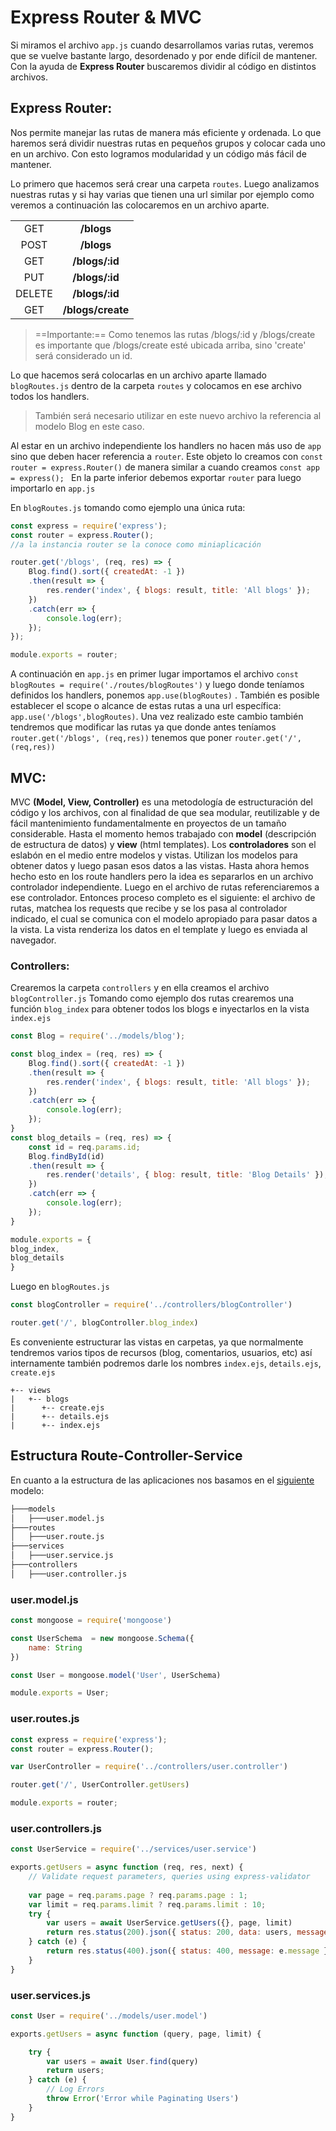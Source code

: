 # Express Router & MVC
Si miramos el archivo `app.js` cuando desarrollamos varias rutas, veremos que se vuelve bastante largo, desordenado y por ende difícil de mantener. Con la ayuda de **Express Router** buscaremos dividir al código en distintos archivos.

## Express Router:
Nos permite manejar las rutas de manera más eficiente y ordenada. Lo que haremos será dividir nuestras rutas en pequeños grupos y colocar cada uno en un archivo. Con esto logramos modularidad y un código más fácil de mantener.

Lo primero que hacemos será crear una carpeta `routes`. 
Luego analizamos nuestras rutas y si hay varias que tienen una url similar por ejemplo como veremos a continuación las colocaremos en un archivo aparte. 

|        |                   |
| :----: | :---------------: |
|  GET   |    **/blogs**     |
|  POST  |    **/blogs**     |
|  GET   |  **/blogs/:id**   |
|  PUT   |  **/blogs/:id**   |
| DELETE |  **/blogs/:id**   |
|  GET   | **/blogs/create** |

> ==Importante:== Como tenemos las rutas /blogs/:id y /blogs/create es importante que /blogs/create esté ubicada arriba, sino 'create' será considerado un id.

Lo que hacemos será colocarlas en un archivo aparte llamado `blogRoutes.js` dentro de la carpeta `routes` y colocamos en ese archivo todos los handlers.

> También será necesario utilizar en este nuevo archivo la referencia al modelo Blog en este caso.

Al estar en un archivo independiente los handlers no hacen más uso de `app` sino que deben hacer referencia a `router`.  Este objeto lo creamos con `const router = express.Router()` de manera similar a cuando creamos `const app = express(); ` En la parte inferior debemos exportar `router` para luego importarlo en `app.js`

En `blogRoutes.js` tomando como ejemplo una única ruta:
```js
const express = require('express');
const router = express.Router(); 
//a la instancia router se la conoce como miniaplicación

router.get('/blogs', (req, res) => {
	Blog.find().sort({ createdAt: -1 })
	.then(result => {
		res.render('index', { blogs: result, title: 'All blogs' });
	})
	.catch(err => {
		console.log(err);
	});
});

module.exports = router;

```

A continuación en `app.js` en primer lugar importamos el archivo `const blogRoutes = require('./routes/blogRoutes')` y luego donde teníamos definidos los handlers, ponemos `app.use(blogRoutes)` . 
También es posible establecer el scope o alcance de estas rutas a una url específica: `app.use('/blogs',blogRoutes)`. Una vez realizado este cambio también tendremos que modificar las rutas ya que donde antes teníamos `router.get('/blogs', (req,res))` tenemos que poner `router.get('/', (req,res))`


## MVC:
MVC **(Model, View, Controller)** es una metodología de estructuración del código y los archivos, con al finalidad de que sea modular, reutilizable y de fácil mantenimiento fundamentalmente en proyectos de un tamaño considerable.
Hasta el momento hemos trabajado con **model** (descripción de estructura de datos) y **view** (html templates). Los **controladores** son el eslabón en el medio entre modelos y vistas. Utilizan los modelos para obtener datos y luego pasan esos datos a las vistas. Hasta ahora hemos hecho esto en los route handlers pero la idea es separarlos en un archivo controlador  independiente. Luego en el archivo de rutas referenciaremos a ese controlador. Entonces proceso completo es el siguiente: el archivo de rutas, matchea los requests que recibe y se los pasa al controlador indicado, el cual se comunica con el modelo apropiado para pasar datos a la vista. La vista renderiza los datos en el template y luego es enviada al navegador. 

### Controllers:
Crearemos la carpeta `controllers` y en ella creamos el archivo `blogController.js`
Tomando como ejemplo dos rutas crearemos una función `blog_index` para obtener todos los blogs e inyectarlos en la vista `index.ejs`
```js
const Blog = require('../models/blog');

const blog_index = (req, res) => {
	Blog.find().sort({ createdAt: -1 })
	.then(result => {
		res.render('index', { blogs: result, title: 'All blogs' });
	})
	.catch(err => {
		console.log(err);
	});
}
const blog_details = (req, res) => {
	const id = req.params.id;
	Blog.findById(id)
	.then(result => {
		res.render('details', { blog: result, title: 'Blog Details' });
	})
	.catch(err => {
		console.log(err);
	});
}

module.exports = {
blog_index,
blog_details
}
```

Luego en `blogRoutes.js`

```js
const blogController = require('../controllers/blogController')

router.get('/', blogController.blog_index)
```
Es conveniente estructurar las vistas en carpetas, ya que normalmente tendremos varios tipos de recursos (blog, comentarios, usuarios, etc) así internamente también podremos darle los nombres  `index.ejs`, `details.ejs`, `create.ejs` 

```
+-- views
|   +-- blogs
|	   +-- create.ejs
|	   +-- details.ejs
|	   +-- index.ejs
```



## Estructura Route-Controller-Service

En cuanto a la estructura de las aplicaciones nos basamos en el [siguiente](https://sodocumentation.net/node-js/topic/10785/route-controller-service-structure-for-expressjs) modelo:

```bash
├───models
│   ├───user.model.js
├───routes
│   ├───user.route.js
├───services
│   ├───user.service.js
├───controllers
│   ├───user.controller.js
```



### user.model.js

```js
const mongoose = require('mongoose')

const UserSchema  = new mongoose.Schema({
    name: String
})

const User = mongoose.model('User', UserSchema)

module.exports = User;
```

### user.routes.js

```js
const express = require('express');
const router = express.Router();

var UserController = require('../controllers/user.controller')

router.get('/', UserController.getUsers)

module.exports = router;
```

### user.controllers.js

```js
const UserService = require('../services/user.service')    

exports.getUsers = async function (req, res, next) {
    // Validate request parameters, queries using express-validator
    
    var page = req.params.page ? req.params.page : 1;
    var limit = req.params.limit ? req.params.limit : 10;
    try {
        var users = await UserService.getUsers({}, page, limit)
        return res.status(200).json({ status: 200, data: users, message: "Succesfully Users Retrieved" });
    } catch (e) {
        return res.status(400).json({ status: 400, message: e.message });
    }
}
```

### user.services.js

```js
const User = require('../models/user.model')

exports.getUsers = async function (query, page, limit) {

    try {
        var users = await User.find(query)
        return users;
    } catch (e) {
        // Log Errors
        throw Error('Error while Paginating Users')
    }
}
```